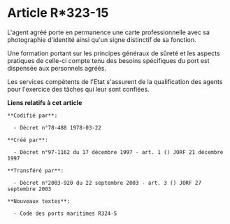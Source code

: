 # Article R*323-15

L'agent agréé porte en permanence une carte professionnelle avec sa photographie d'identité ainsi qu'un signe distinctif de
sa fonction.

Une formation portant sur les principes généraux de sûreté et les aspects pratiques de celle-ci compte tenu des besoins
spécifiques du port est dispensée aux personnels agréés.

Les services compétents de l'Etat s'assurent de la qualification des agents pour l'exercice des tâches qui leur sont
confiées.

**Liens relatifs à cet article**

	**Codifié par**:

	  - Décret n°78-488 1978-03-22

	**Créé par**:

	  - Décret n°97-1162 du 17 décembre 1997 - art. 1 () JORF 21 décembre 1997

	**Transféré par**:

	  - Décret n°2003-920 du 22 septembre 2003 - art. 3 () JORF 27 septembre 2003

	**Nouveaux textes**:

	  - Code des ports maritimes R324-5
